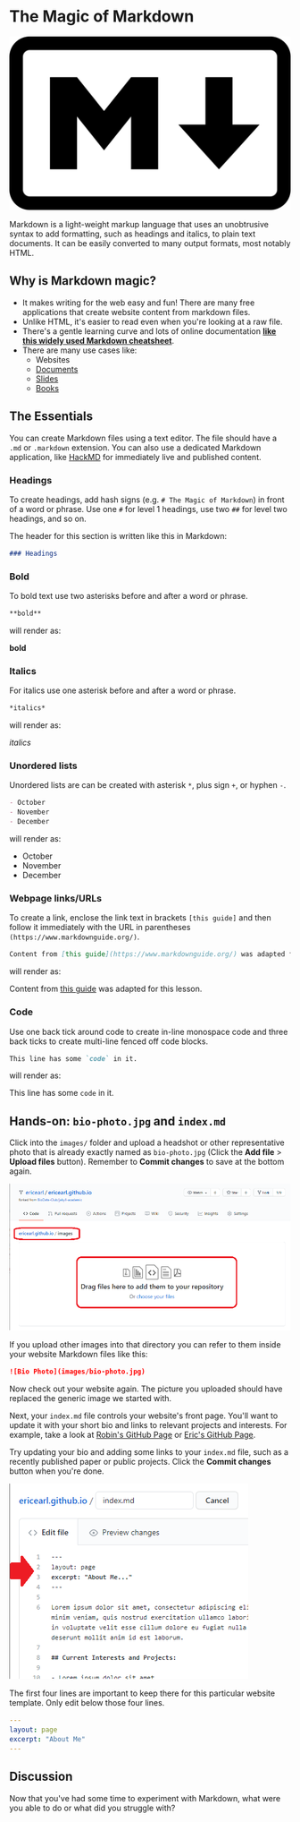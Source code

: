 # The Magic of Markdown

![Markdown Logo](../images/markdown.png)

Markdown is a light-weight markup language that uses an unobtrusive syntax to add formatting, such as headings and italics, to plain text documents.  It can be easily converted to many output formats, most notably HTML.

## Why is Markdown magic?

- It makes writing for the web easy and fun!  There are many free applications that create website content from markdown files.
- Unlike HTML, it's easier to read even when you're looking at a raw file.
- There's a gentle learning curve and lots of online documentation [**like this widely used Markdown cheatsheet**](https://github.com/adam-p/markdown-here/wiki/Markdown-Cheatsheet).
- There are many use cases like:
    - Websites
    - [Documents](https://ulysses.app/)
    - [Slides](https://github.com/gnab/remark)
    - [Books](https://leanpub.com)

## The Essentials

You can create Markdown files using a text editor.  The file should have a `.md` or `.markdown` extension.  You can also use a dedicated Markdown application, like [HackMD](https://hackmd.io/) for immediately live and published content.

### Headings

To create headings, add hash signs (e.g. `# The Magic of Markdown`) in front of a word or phrase.  Use one `#` for level 1 headings, use two `##` for level two headings, and so on.

The header for this section is written like this in Markdown:

```markdown
### Headings
```

### Bold

To bold text use two asterisks before and after a word or phrase.  

```markdown
**bold**
```

will render as:

**bold**

### Italics

For italics use one asterisk before and after a word or phrase.

```markdown
*italics*
```

will render as:

*italics*

### Unordered lists

Unordered lists are can be created with asterisk `*`, plus sign `+`, or hyphen `-`.

```markdown
- October
- November
- December
```

will render as:

- October
- November
- December

### Webpage links/URLs

To create a link, enclose the link text in brackets `[this guide]` and then follow it immediately with the URL in parentheses `(https://www.markdownguide.org/)`.  

```markdown
Content from [this guide](https://www.markdownguide.org/) was adapted for this lesson.
```

will render as:

Content from [this guide](https://www.markdownguide.org/) was adapted for this lesson.

### Code

Use one back tick around code to create in-line monospace code and three back ticks to create multi-line fenced off code blocks.

```markdown
This line has some `code` in it.
```

will render as:

This line has some `code` in it.

## Hands-on: `bio-photo.jpg` and `index.md`

Click into the `images/` folder and upload a headshot or other representative photo that is already exactly named as `bio-photo.jpg` (Click the **Add file** > **Upload files** button).  Remember to **Commit changes** to save at the bottom again.

![Upload images](../images/upload_images.png)

If you upload other images into that directory you can refer to them inside your website Markdown files like this:

```markdown
![Bio Photo](images/bio-photo.jpg)
```

Now check out your website again.  The picture you uploaded should have replaced the generic image we started with.

Next, your `index.md` file controls your website's front page.  You'll want to update it with your short bio and links to relevant projects and interests.  For example, take a look at [Robin's GitHub Page](https://rchampieux.github.io/) or [Eric's GitHub Page](https://ericearl.github.io/).

Try updating your bio and adding some links to your `index.md` file, such as a recently published paper or public projects.  Click the **Commit changes** button when you're done.

![Editing bio](../images/editing_index.png)

The first four lines are important to keep there for this particular website template.  Only edit below those four lines.

```yaml
---
layout: page
excerpt: "About Me"
---
```

## Discussion

Now that you've had some time to experiment with Markdown, what were you able to do or what did you struggle with?
